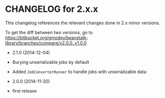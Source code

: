 CHANGELOG for 2.x.x
===================

This changelog references the relevant changes done in 2.x minor versions.

To get the diff between two versions, go to 
https://bitbucket.org/gmodev/beanstalk-library/branches/compare/v2.0.0..v1.0.0

* 2.1.0 (2014-12-04)

 * Burying unserializable jobs by default
 * Added `JobConverterRunner` to handle jobs with unserializable data
 

* 2.0.0 (2014-11-20)

 * first release
